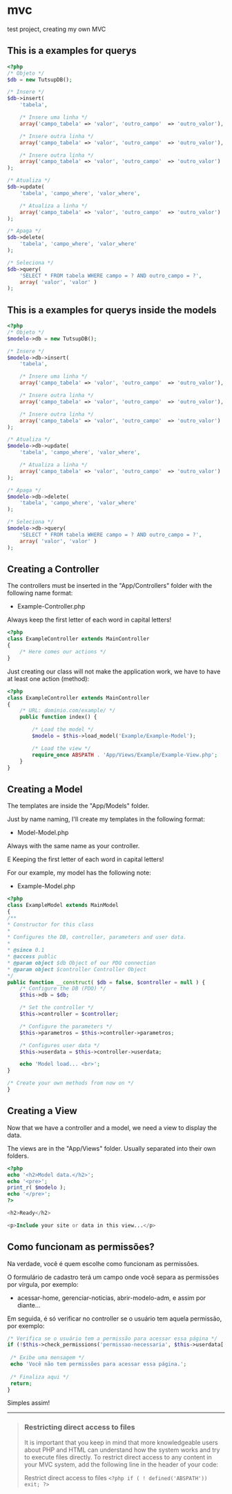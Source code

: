 # mvc
test project, creating my own MVC

## This is a examples for querys

```php
<?php
/* Objeto */
$db = new TutsupDB();

/* Insere */
$db->insert(
	'tabela', 

	/* Insere uma linha */
	array('campo_tabela' => 'valor', 'outro_campo'  => 'outro_valor'),

	/* Insere outra linha */
	array('campo_tabela' => 'valor', 'outro_campo'  => 'outro_valor'),

	/* Insere outra linha */
	array('campo_tabela' => 'valor', 'outro_campo'  => 'outro_valor')
);

/* Atualiza */
$db->update(
	'tabela', 'campo_where', 'valor_where',

	/* Atualiza a linha */
	array('campo_tabela' => 'valor', 'outro_campo'  => 'outro_valor')
);

/* Apaga */
$db->delete(
	'tabela', 'campo_where', 'valor_where'
);

/* Seleciona */
$db->query(
	'SELECT * FROM tabela WHERE campo = ? AND outro_campo = ?',
	array( 'valor', 'valor' )
);
```

## This is a examples for querys inside the models

```php
<?php
/* Objeto */
$modelo->db = new TutsupDB();

/* Insere */
$modelo->db->insert(
	'tabela', 

	/* Insere uma linha */
	array('campo_tabela' => 'valor', 'outro_campo'  => 'outro_valor'),

	/* Insere outra linha */
	array('campo_tabela' => 'valor', 'outro_campo'  => 'outro_valor'),

	/* Insere outra linha */
	array('campo_tabela' => 'valor', 'outro_campo'  => 'outro_valor')
);

/* Atualiza */
$modelo->db->update(
	'tabela', 'campo_where', 'valor_where',

	/* Atualiza a linha */
	array('campo_tabela' => 'valor', 'outro_campo'  => 'outro_valor')
);

/* Apaga */
$modelo->db->delete(
	'tabela', 'campo_where', 'valor_where'
);

/* Seleciona */
$modelo->db->query(
	'SELECT * FROM tabela WHERE campo = ? AND outro_campo = ?',
	array( 'valor', 'valor' )
);
```

## Creating a Controller

The controllers must be inserted in the "App/Controllers" folder with the following name format:

* Example-Controller.php

Always keep the first letter of each word in capital letters!

```php
<?php
class ExampleController extends MainController
{
	/* Here comes our actions */
}
```


Just creating our class will not make the application work, we have to have at least one action (method):

```php
<?php
class ExampleController extends MainController
{
	/* URL: dominio.com/example/ */
	public function index() {

		/* Load the model */
		$modelo = $this->load_model('Example/Example-Model');

		/* Load the view */
		require_once ABSPATH . 'App/Views/Example/Example-View.php';
	}
}
```

## Creating a Model

The templates are inside the "App/Models" folder.

Just by name naming, I'll create my templates in the following format:

* Model-Model.php

Always with the same name as your controller.

E Keeping the first letter of each word in capital letters!

For our example, my model has the following note:

* Example-Model.php

```php
<?php
class ExampleModel extends MainModel
{
/**
* Constructor for this class
*
* Configures the DB, controller, parameters and user data.
*
* @since 0.1
* @access public
* @param object $db Object of our PDO connection
* @param object $controller Controller Object
*/
public function __construct( $db = false, $controller = null ) {
	/* Configure the DB (PDO) */
	$this->db = $db;

	/* Set the controller */
	$this->controller = $controller;

	/* Configure the parameters */
	$this->parametros = $this->controller->parametros;

	/* Configures user data */
	$this->userdata = $this->controller->userdata;

	echo 'Model load... <br>';
}

/* Create your own methods from now on */
}
```

## Creating a View

Now that we have a controller and a model, we need a view to display the data.

The views are in the "App/Views" folder. Usually separated into their own folders.

```php
<?php
echo '<h2>Model data.</h2>';
echo '<pre>';
print_r( $modelo );
echo '</pre>';
?>

<h2>Ready</h2>

<p>Include your site or data in this view...</p>
```


## Como funcionam as permissões?

Na verdade, você é quem escolhe como funcionam as permissões.

O formulário de cadastro terá um campo onde você separa as permissões por vírgula, por exemplo:

* acessar-home, gerenciar-noticias, abrir-modelo-adm, e assim por diante...

Em seguida, é só verificar no controller se o usuário tem aquela permissão, por exemplo:

```php
/* Verifica se o usuário tem a permissão para acessar essa página */
if (!$this->check_permissions('permissao-necessaria', $this->userdata['user_permissions'])) {
 
 /* Exibe uma mensagem */
 echo 'Você não tem permissões para acessar essa página.';
 
 /* Finaliza aqui */
 return;
}
```

Simples assim!













---

> ### Restricting direct access to files
> It is important that you keep in mind that more knowledgeable users about PHP and HTML can understand how the system works and try to execute files directly. To restrict direct access to any content in your MVC system, add the following line in the header of your code:
>
> Restrict direct access to files
> ```<?php if ( ! defined('ABSPATH')) exit; ?> ```



